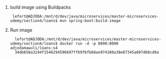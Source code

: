 1. build image using Buildpacks
    
        lefort@ADJODA:/mnt/d/dev/java/microservices/master-microservices-udemy/section4/loans$ mvn spring-boot:build-image


2. Run image

         lefort@ADJODA:/mnt/d/dev/java/microservices/master-microservices-udemy/section4/loans$ docker run -d -p 8090:8090 adjodamawuli/loans:s4
         34db658a3244f1546294596697ff69fbfb68ae974108a38e87345a697d60cd0a